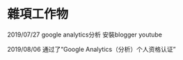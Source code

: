 # 雜項工作物

2019/07/27 google analytics分析 安裝blogger youtube

2019/08/06 通过了“Google Analytics（分析）个人资格认证”
